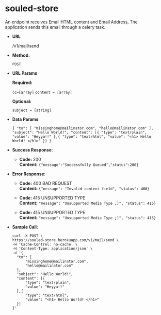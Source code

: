 # souled-store

An endpoint receives Email HTML content and Email Address, The application sends this email through a celery task.

* **URL**

  /v1/mail/send

* **Method:**
  
  `POST`
  
*  **URL Params**

   **Required:**
 
   `cc=[array]`
   `content = [array]`

   **Optional:**
 
   `subject = [string]`

* **Data Params**

  `{
	"to": [
		"missinghome@mailinator.com",
		"hello@mailinator.com"
	],
	"subject": "Hello World!",
	"content": [{
		"type": "text/plain",
		"value": "Heyya!!"
	},{
		"type": "text/html",
		"value": "<h1> Hello World! </h1>"
	}]
}`

* **Success Response:**

  * **Code:** 200 <br />
    **Content:** `{"message":"Successfully Queued","status":200}`
 
* **Error Response:**

  * **Code:** 400 BAD REQUEST <br />
    **Content:** `{"message": "Invalid content field", "status": 400}`

  * **Code:** 415 UNSUPPORTED TYPE <br />
    **Content:** `"message": "Unsupported Media Type ;)", "status": 415}`
  
  * **Code:** 415 UNSUPPORTED TYPE <br />
    **Content:** `"message": "Unsupported Media Type ;)", "status": 415}`

* **Sample Call:**

  ```
  curl -X POST \
  https://souled-store.herokuapp.com/v1/mail/send \
  -H 'Cache-Control: no-cache' \
  -H 'Content-Type: application/json' \
  -d '{
	"to": [
		"missinghome@mailinator.com",
		"hello@mailinator.com"
	],
	"subject": "Hello World!",
	"content": [{
		"type": "text/plain",
		"value": "Heyya!!"
	},{
		"type": "text/html",
		"value": "<h1> Hello World! </h1>"
	}]
  }'
  ```
